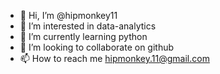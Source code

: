 - 👋 Hi, I’m @hipmonkey11
- 👀 I’m interested in data-analytics
- 🌱 I’m currently learning python
- 💞️ I’m looking to collaborate on github
- 📫 How to reach me hipmonkey.11@gmail.com

<!---
hipmonkey11/hipmonkey11 is a ✨ special ✨ repository because its `README.md` (this file) appears on your GitHub profile.
You can click the Preview link to take a look at your changes.
--->
